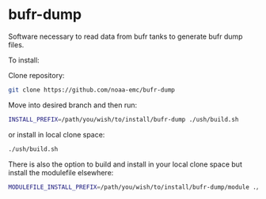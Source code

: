 # bufr-dump
Software necessary to read data from bufr tanks to generate bufr dump files.

To install:

Clone repository:
```bash
git clone https://github.com/noaa-emc/bufr-dump
```

Move into desired branch and then run:

```bash
INSTALL_PREFIX=/path/you/wish/to/install/bufr-dump ./ush/build.sh
```

or install in local clone space:

```bash
./ush/build.sh
```

There is also the option to build and install in your local clone space but install the modulefile elsewhere:

```bash
MODULEFILE_INSTALL_PREFIX=/path/you/wish/to/install/bufr-dump/module ./ush/build.sh
```
